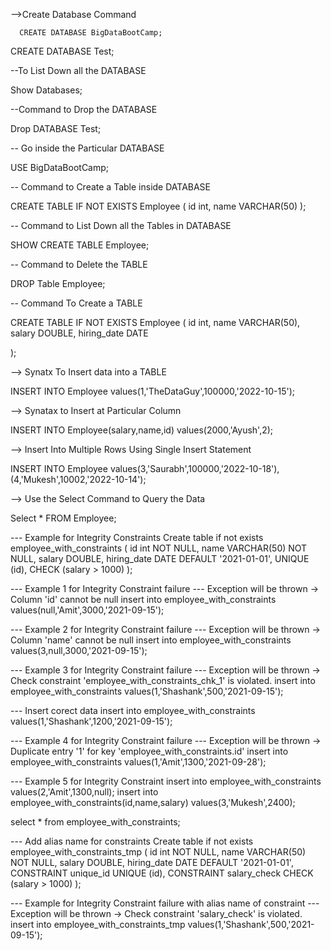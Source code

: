 -->Create Database Command

      CREATE DATABASE BigDataBootCamp;

CREATE DATABASE Test;

--To List Down all the DATABASE

Show Databases;

--Command to Drop the DATABASE

Drop DATABASE Test;

-- Go inside the Particular DATABASE   

USE BigDataBootCamp;

-- Command to Create a Table inside DATABASE

CREATE TABLE IF NOT EXISTS Employee
(
    id int,
    name VARCHAR(50)
);

-- Command to List Down all the Tables in DATABASE

SHOW CREATE TABLE Employee;

-- Command to Delete the TABLE

DROP Table Employee;

-- Command To Create a TABLE

CREATE TABLE IF NOT EXISTS Employee
(
    id int,
    name VARCHAR(50),
    salary DOUBLE,
    hiring_date DATE

);

--> Synatx To  Insert data into a TABLE

INSERT INTO Employee values(1,'TheDataGuy',100000,'2022-10-15');

--> Synatax to Insert at Particular Column

INSERT INTO Employee(salary,name,id) values(2000,'Ayush',2);

--> Insert Into Multiple Rows Using Single Insert Statement

INSERT INTO Employee values(3,'Saurabh',100000,'2022-10-18'),(4,'Mukesh',10002,'2022-10-14');

--> Use the Select Command to Query the Data 

Select * FROM Employee;

--- Example for Integrity Constraints
Create table if not exists employee_with_constraints
(
    id int NOT NULL,
    name VARCHAR(50) NOT NULL,
    salary DOUBLE,
    hiring_date DATE DEFAULT '2021-01-01',
    UNIQUE (id),
    CHECK (salary > 1000)
);


--- Example 1 for Integrity Constraint failure
--- Exception will be thrown -> Column 'id' cannot be null
insert into employee_with_constraints values(null,'Amit',3000,'2021-09-15');

--- Example 2 for Integrity Constraint failure
--- Exception will be thrown -> Column 'name' cannot be null
insert into employee_with_constraints values(3,null,3000,'2021-09-15');


--- Example 3 for Integrity Constraint failure
--- Exception will be thrown -> Check constraint 'employee_with_constraints_chk_1' is violated.
insert into employee_with_constraints values(1,'Shashank',500,'2021-09-15');

--- Insert corect data
insert into employee_with_constraints values(1,'Shashank',1200,'2021-09-15');

--- Example 4 for Integrity Constraint failure
--- Exception will be thrown -> Duplicate entry '1' for key 'employee_with_constraints.id'
insert into employee_with_constraints values(1,'Amit',1300,'2021-09-28');

--- Example 5 for Integrity Constraint
insert into employee_with_constraints values(2,'Amit',1300,null);
insert into employee_with_constraints(id,name,salary) values(3,'Mukesh',2400);

select * from employee_with_constraints;

--- Add alias name for constraints
Create table if not exists employee_with_constraints_tmp
(
    id int NOT NULL,
    name VARCHAR(50) NOT NULL,
    salary DOUBLE,
    hiring_date DATE DEFAULT '2021-01-01',
    CONSTRAINT unique_id UNIQUE (id),
    CONSTRAINT salary_check CHECK (salary > 1000)
);

--- Example for Integrity Constraint failure with alias name of constraint
--- Exception will be thrown -> Check constraint 'salary_check' is violated.
insert into employee_with_constraints_tmp values(1,'Shashank',500,'2021-09-15');
